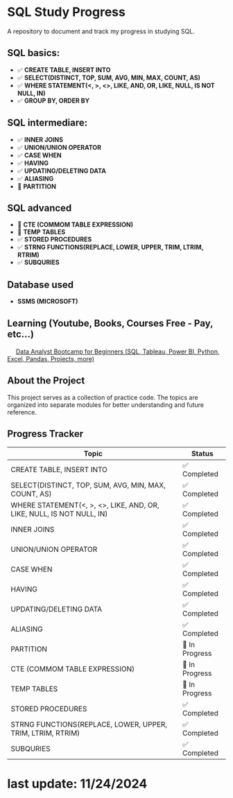 # SQL Study Progress

A repository to document and track my progress in studying SQL.

## SQL basics: 
- ✅ **CREATE TABLE, INSERT INTO**
- ✅ **SELECT(DISTINCT, TOP, SUM, AVG, MIN, MAX, COUNT, AS)**
- ✅ **WHERE STATEMENT(<, >, <>, LIKE, AND, OR, LIKE, NULL, IS NOT NULL, IN)**
- ✅ **GROUP BY, ORDER BY**

## SQL intermediare:
- ✅ **INNER JOINS**
- ✅ **UNION/UNION OPERATOR**
- ✅ **CASE WHEN**
- ✅ **HAVING**
- ✅ **UPDATING/DELETING DATA**
- ✅ **ALIASING**
- 🔄 **PARTITION**

## SQL advanced
- 🔄 **CTE (COMMOM TABLE EXPRESSION)**
- 🔄 **TEMP TABLES**
- ✅ **STORED PROCEDURES**
- ✅ **STRNG FUNCTIONS(REPLACE, LOWER, UPPER, TRIM, LTRIM, RTRIM)**
- ✅ **SUBQURIES**

## Database used
- **SSMS (MICROSOFT)**

## Learning (Youtube, Books, Courses Free - Pay, etc...)
<img src="https://icons.iconarchive.com/icons/dakirby309/simply-styled/16/YouTube-icon.png" width="16" height="16"> [Data Analyst Bootcamp for Beginners (SQL, Tableau, Power BI, Python, Excel, Pandas, Projects, more)](https://www.youtube.com/watch?v=PSNXoAs2FtQ&list=PLzvh0LmBlZxnv6iJBrnhj4vRKdeXZqZSg)

## About the Project

This project serves as a collection of practice code. The topics are organized into separate modules for better understanding and future reference.

## Progress Tracker

| Topic                      | Status          |
|----------------------------|-----------------|
| CREATE TABLE, INSERT INTO | ✅ Completed    |
| SELECT(DISTINCT, TOP, SUM, AVG, MIN, MAX, COUNT, AS)                 | ✅ Completed    |
| WHERE STATEMENT(<, >, <>, LIKE, AND, OR, LIKE, NULL, IS NOT NULL, IN) | ✅ Completed |
| INNER JOINS                    | ✅  Completed |
| UNION/UNION OPERATOR                    | ✅  Completed |
| CASE WHEN                    | ✅  Completed |
| HAVING                    | ✅  Completed |
| UPDATING/DELETING DATA                    | ✅  Completed |
| ALIASING                    | ✅  Completed |
| PARTITION                   | 🔄  In Progress |
| CTE (COMMOM TABLE EXPRESSION)                   | 🔄  In Progress |
| TEMP TABLES                   | 🔄  In Progress |
| STORED PROCEDURES                  | ✅  Completed |
| STRNG FUNCTIONS(REPLACE, LOWER, UPPER, TRIM, LTRIM, RTRIM)                  | ✅  Completed |
| SUBQURIES                  | ✅  Completed |


# last update: 11/24/2024

